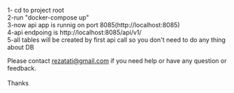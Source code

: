 1- cd to project root <br>
2-run "docker-compose up"<br>
3-now api app is runnig on port 8085(http://localhost:8085)<br>
4-api endpoing is http://localhost:8085/api/v1/<br>
5-all tables will be created by first api call so you don't need to do any thing about DB<br>

Please contact rezatati@gmail.com if you need help or have any question or feedback.<br>
<br>
Thanks
